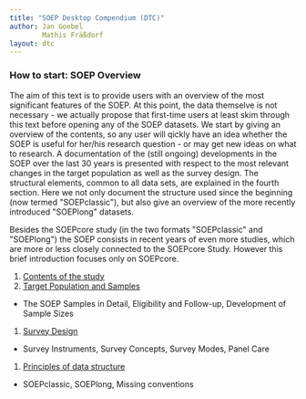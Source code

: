 ```yaml
---
title: "SOEP Desktop Compendium (DTC)"
author: Jan Goebel  
        Mathis Fräßdorf  
layout: dtc
---
```


### How to start: SOEP Overview

The aim of this text is to provide users with an overview of the most
significant features of the SOEP. At this point, the data themselve is not
necessary - we actually propose that first-time users at least skim through this
text before opening any of the SOEP datasets. We start by giving an overview of
the contents, so any user will qickly have an idea whether the SOEP is useful
for her/his research question - or may get new ideas on what to research. A
documentation of the (still ongoing) developments in the SOEP over the last 30
years is presented with respect to the most relevant changes in the target
population as well as the survey design. The structural elements, common to all
data sets, are explained in the fourth section. Here we not only document the
structure used since the beginning (now termed "SOEPclassic"), but also give an
overview of the more recently introduced "SOEPlong" datasets.

Besides the SOEPcore study (in the two formats "SOEPclassic" and "SOEPlong") the
SOEP consists in recent years of even more studies, which are more or less
closely connected to the SOEPcore Study. However this brief introduction focuses
only on SOEPcore.

1. [Contents of the study](content.html)
1. [Target Population and Samples](sample.html)
  * The SOEP Samples in Detail, Eligibility and Follow-up, Development of Sample Sizes 
1. [Survey Design](design.html)
  * Survey Instruments, Survey Concepts, Survey Modes, Panel Care 
1. [Principles of data structure](data-structure.html) 
  * SOEPclassic, SOEPlong, Missing conventions

